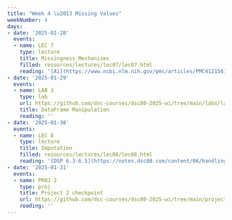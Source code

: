 ```yaml
---
title: "Week 4 \u2013 Missing Values"
weekNumber: 4
days:
- date: '2025-01-28'
  events:
  - name: LEC 7
    type: lecture
    title: Missingness Mechanisms
    filled: resources/lectures/lec07/lec07.html
    reading: '[A1](https://www.ncbi.nlm.nih.gov/pmc/articles/PMC4121561/), [A2](https://stefvanbuuren.name/fimd/sec-MCAR.html)'
- date: '2025-01-29'
  events:
  - name: LAB 3
    type: lab
    url: https://github.com/dsc-courses/dsc80-2025-wi/tree/main/labs/lab03
    title: DataFrame Manipulation
    reading: ''
- date: '2025-01-30'
  events:
  - name: LEC 8
    type: lecture
    title: Imputation
    filled: resources/lectures/lec08/lec08.html
    reading: '[DSP 6.3-6.5](https://notes.dsc80.com/content/06/handling-missing-data.html)'
- date: '2025-01-31'
  events:
  - name: PROJ 2
    type: proj
    title: Project 2 checkpoint
    url: https://github.com/dsc-courses/dsc80-2025-wi/tree/main/projects/project02
    reading: ''
---
```

